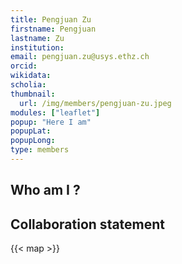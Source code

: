 ```yaml
---
title: Pengjuan Zu
firstname: Pengjuan
lastname: Zu
institution: 
email: pengjuan.zu@usys.ethz.ch
orcid: 
wikidata: 
scholia: 
thumbnail:
  url: /img/members/pengjuan-zu.jpeg
modules: ["leaflet"]
popup: "Here I am"
popupLat: 
popupLong: 
type: members
---
```


## Who am I ?

## Collaboration statement

{{< map >}}
